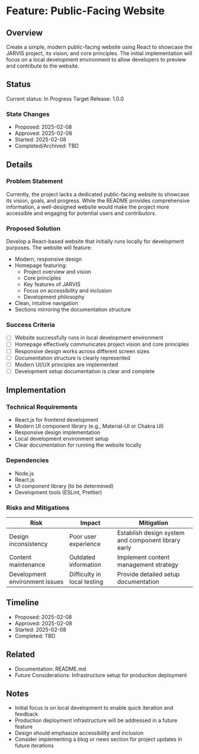 # Feature: Public-Facing Website

## Overview
Create a simple, modern public-facing website using React to showcase the JARVIS project, its vision, and core principles. The initial implementation will focus on a local development environment to allow developers to preview and contribute to the website.

## Status
Current status: In Progress
Target Release: 1.0.0

### State Changes
- Proposed: 2025-02-08
- Approved: 2025-02-08
- Started: 2025-02-08
- Completed/Archived: TBD

## Details
### Problem Statement
Currently, the project lacks a dedicated public-facing website to showcase its vision, goals, and progress. While the README provides comprehensive information, a well-designed website would make the project more accessible and engaging for potential users and contributors.

### Proposed Solution
Develop a React-based website that initially runs locally for development purposes. The website will feature:

- Modern, responsive design
- Homepage featuring:
  - Project overview and vision
  - Core principles
  - Key features of JARVIS
  - Focus on accessibility and inclusion
  - Development philosophy
- Clean, intuitive navigation
- Sections mirroring the documentation structure

### Success Criteria
- [ ] Website successfully runs in local development environment
- [ ] Homepage effectively communicates project vision and core principles
- [ ] Responsive design works across different screen sizes
- [ ] Documentation structure is clearly represented
- [ ] Modern UI/UX principles are implemented
- [ ] Development setup documentation is clear and complete

## Implementation
### Technical Requirements
- React.js for frontend development
- Modern UI component library (e.g., Material-UI or Chakra UI)
- Responsive design implementation
- Local development environment setup
- Clear documentation for running the website locally

### Dependencies
- Node.js
- React.js
- UI component library (to be determined)
- Development tools (ESLint, Prettier)

### Risks and Mitigations
| Risk | Impact | Mitigation |
|------|---------|------------|
| Design inconsistency | Poor user experience | Establish design system and component library early |
| Content maintenance | Outdated information | Implement content management strategy |
| Development environment issues | Difficulty in local testing | Provide detailed setup documentation |

## Timeline
- Proposed: 2025-02-08
- Approved: 2025-02-08
- Started: 2025-02-08
- Completed: TBD

## Related
- Documentation: README.md
- Future Considerations: Infrastructure setup for production deployment

## Notes
- Initial focus is on local development to enable quick iteration and feedback
- Production deployment infrastructure will be addressed in a future feature
- Design should emphasize accessibility and inclusion
- Consider implementing a blog or news section for project updates in future iterations 